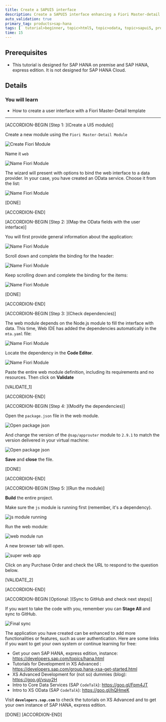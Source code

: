 ```yaml
---
title: Create a SAPUI5 interface
description: Create a SAPUI5 interface enhancing a Fiori Master-detail template
auto_validation: true
primary_tag: products>sap-hana
tags: [  tutorial>beginner, topic>html5, topic>odata, topic>sapui5, products>sap-hana ]
time: 15
---
```


## Prerequisites  
 - This tutorial is designed for SAP HANA on premise and SAP HANA, express edition. It is not designed for SAP HANA Cloud.

## Details
### You will learn  
  - How to create a user interface with a Fiori Master-Detail template


---

[ACCORDION-BEGIN [Step 1: ](Create a UI5 module)]

Create a new module using the `Fiori Master-Detail Module`

![Create Fiori Module](1.png)

Name it `web`

![Name Fiori Module](2.png)

The wizard will present with options to bind the web interface to a data provider. In your case, you have created an OData service. Choose it from the list:

![Name Fiori Module](3.png)

[DONE]

[ACCORDION-END]

[ACCORDION-BEGIN [Step 2: ](Map the OData fields with the user interface)]

You will first provide general information about the application:

![Name Fiori Module](4.png)

Scroll down and complete the binding for the header:

![Name Fiori Module](5.png)

Keep scrolling down and complete the binding for the items:

![Name Fiori Module](6_1.png)

[DONE]

[ACCORDION-END]


[ACCORDION-BEGIN [Step 3: ](Check dependencies)]

The web module depends on the Node.js module to fill the interface with data. This time, Web IDE has added the dependencies automatically in the `mta.yaml` file:

![Name Fiori Module](7.png)

Locate the dependency in the **Code Editor**.

![Name Fiori Module](validate.png)

Paste the entire web module definition, including its requirements and no resources. Then click on **Validate**

[VALIDATE_1]

[ACCORDION-END]

[ACCORDION-BEGIN [Step 4: ](Modify the dependencies)]

Open the `package.json` file in the web module.

![Open package json](dep1.png)

And change the version of the  `@sap/approuter` module to `2.9.1` to match the version delivered in your virtual machine:

![Open package json](dep2.png)

**Save** and **close** the file.

[DONE]

[ACCORDION-END]

[ACCORDION-BEGIN [Step 5: ](Run the module)]

**Build** the entire project.

Make sure the `js` module is running first (remember, it's a dependency).

![js module running](js.png)

Run the web module:

![web module run](web.png)


A new browser tab will open.

![super web app](super_1.png)

Click on any Purchase Order and check the URL to respond to the question below.

[VALIDATE_2]

[ACCORDION-END]

[ACCORDION-BEGIN [Optional: ](Sync to GitHub and check next steps)]

If you want to take the code with you, remember you can **Stage All** and sync to GitHub.

![Final sync](sync.png)

The application you have created can be enhanced to add more functionalities or features, such as user authentication. Here are some links if you want to get your own system or continue learning for free:

- Get your own SAP HANA, express edition, instance: <https://developers.sap.com/topics/hana.html>
- Tutorials for Development in XS Advanced : <https://developers.sap.com/group.hana-xsa-get-started.html>
- XS Advanced Development for (not so) dummies (blog): <https://goo.gl/vsuy2H>
- Intro to Core Data Services (SAP `CodeTalk`): <https://goo.gl/Fpm4JT>
- Intro to XS OData (SAP `CodeTalk`): <https://goo.gl/hQHmeK>

Visit **`developers.sap.com`** to check the tutorials on XS Advanced and to get your own instance of SAP HANA, express edition.


[DONE]
[ACCORDION-END]
